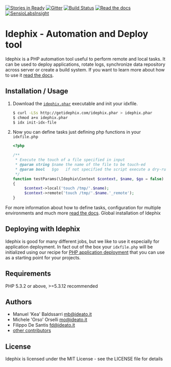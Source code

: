 [![Stories in Ready](https://badge.waffle.io/ideatosrl/Idephix.png?label=backlog&title=Get%20Involved)](https://waffle.io/ideatosrl/Idephix)
[![Gitter](https://badges.gitter.im/ideatosrl/Idephix.svg)](https://gitter.im/ideatosrl/Idephix?utm_source=badge&utm_medium=badge&utm_campaign=pr-badge)
[![Build Status](https://travis-ci.org/ideatosrl/Idephix.svg)](https://travis-ci.org/ideatosrl/Idephix)
[![Read the docs](https://img.shields.io/badge/docs-latest-brightgreen.svg?style=flat)](http://idephix.readthedocs.io/en/latest/)
[![SensioLabsInsight](https://insight.sensiolabs.com/projects/47596bd6-4ac9-4314-b79a-1f2e50292c1f/mini.png)](https://insight.sensiolabs.com/projects/47596bd6-4ac9-4314-b79a-1f2e50292c1f)

Idephix - Automation and Deploy tool
====================================

Idephix is a PHP automation tool useful to perform remote and local tasks. It can be used to deploy applications, rotate logs, synchronize data repository across server or create a build system. If you want to learn more about how to use it
[read the docs][rd].

Installation / Usage
--------------------

1. Download the [`idephix.phar`](http://getidephix.com/idephix.phar) executable and init your idxfile.

    ``` sh
    $ curl -LSs http://getidephix.com/idephix.phar > idephix.phar
    $ chmod a+x idephix.phar
    $ idx init-idx-file
    ```

2. Now you can define tasks just defining php functions in your `idxfile.php`

    ```php
    <?php
    
    /**
     * Execute the touch of a file specified in input
     * @param string $name the name of the file to be touch-ed
     * @param bool   $go   if not specified the script execute a dry-run
     */
    function testParams(\Idephix\Context $context, $name, $go = false)
    {
         $context->local('touch /tmp/'.$name);
         $context->remote('touch /tmp/'.$name.'_remote');
    }

    ```
    
For more information about how to define tasks, configuration for multiple environments and much more [read the docs][rd].
Global installation of Idephix

Deploying with Idephix
----------------------

Idephix is good for many different jobs, but we like to use it especially for application deployment. In fact 
out of the box your `idxfile.php` will be initialized using our recipe for [PHP application deployment][idx-deploy] 
that you can use as a starting point for your projects.

Requirements
------------

PHP 5.3.2 or above, >=5.3.12 recommended

Authors
-------

* Manuel 'Kea' Baldssarri <mb@ideato.it>
* Michele 'Orso' Orselli <mo@ideato.it>
* Filippo De Santis <fd@ideato.it>
* [other contributors](https://github.com/ideatosrl/idephix/graphs/contributors)

License
-------

Idephix is licensed under the MIT License - see the LICENSE file for details

[rd]: http://idephix.readthedocs.io/en/latest/
[idx-deploy]: http://idephix.readthedocs.io/en/latest/recipes/deploy.html
